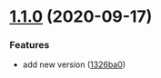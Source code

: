 # [1.1.0](https://github.com/gaoljie/use-slider/compare/v1.0.0...v1.1.0) (2020-09-17)


### Features

* add new version ([1326ba0](https://github.com/gaoljie/use-slider/commit/1326ba0d3852988599639656554b1e8a56ca4897))
